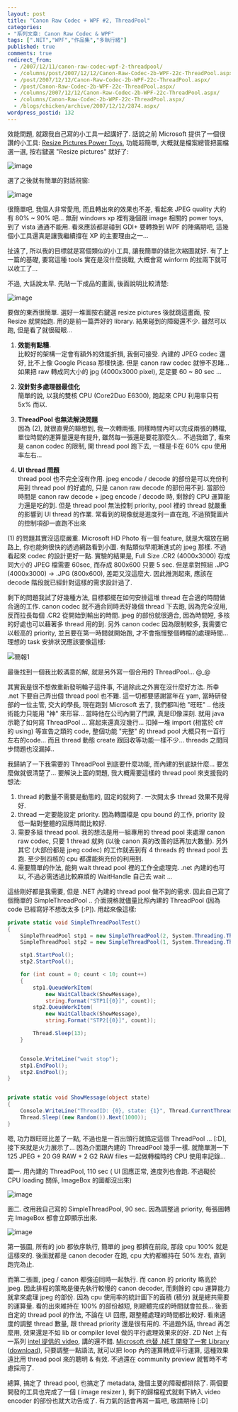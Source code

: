 ```yaml
---
layout: post
title: "Canon Raw Codec + WPF #2, ThreadPool"
categories:
- "系列文章: Canon Raw Codec & WPF"
tags: [".NET","WPF","作品集","多執行緒"]
published: true
comments: true
redirect_from:
  - /2007/12/11/canon-raw-codec-wpf-2-threadpool/
  - /columns/post/2007/12/12/Canon-Raw-Codec-2b-WPF-22c-ThreadPool.aspx/
  - /post/2007/12/12/Canon-Raw-Codec-2b-WPF-22c-ThreadPool.aspx/
  - /post/Canon-Raw-Codec-2b-WPF-22c-ThreadPool.aspx/
  - /columns/2007/12/12/Canon-Raw-Codec-2b-WPF-22c-ThreadPool.aspx/
  - /columns/Canon-Raw-Codec-2b-WPF-22c-ThreadPool.aspx/
  - /blogs/chicken/archive/2007/12/12/2874.aspx/
wordpress_postid: 132
---
```


效能問題, 就跟我自己寫的小工具一起講好了. 話說之前 Microsoft 提供了一個很讚的小工具: [Resize Pictures Power Toys](http://download.microsoft.com/download/whistler/Install/2/WXP/EN-US/ImageResizerPowertoySetup.exe), 功能超簡單, 大概就是檔案總管把圖檔選一選, 按右鍵選 "Resize pictures" 就好了:

![image](/images/2007-12-12-canon-raw-codec-wpf-2-threadpool/image_3.png)

選了之後就有簡單的對話視窗:

![image](/images/2007-12-12-canon-raw-codec-wpf-2-threadpool/image_9.png)

很簡單吧, 我個人非常愛用, 而且轉出來的效果也不差, 看起來 JPEG quality 大約有 80% ~ 90% 吧... 無耐 windows xp 裡有幾個跟 image 相關的 power toys, 到了 vista 通通不能用. 看來應該都是碰到 GDI+ 要轉換到 WPF 的陣痛期吧, 這幾個小工具還真是讓我繼續撐在 XP 的主要理由之一...

扯遠了, 所以我的目標就是寫個類似的小工具, 讓我簡單的做批次縮圖就好. 有了上一篇的基礎, 要寫這種 tools 實在是沒什麼挑戰, 大概會寫 winform 的拉兩下就可以收工了...

不過, 大話說太早. 先貼一下成品的畫面, 後面說明比較清楚:

![image](/images/2007-12-12-canon-raw-codec-wpf-2-threadpool/image_12.png)

要做的東西很簡單. 選好一堆圖按右鍵選 resize pictures 後就跳這畫面, 按 Resize 就開始跑. 用的是前一篇弄好的 library. 結果碰到的障礙還不少. 雖然可以跑, 但是看了就很礙眼...

1. **效能有點糟.**  
   比較好的架構一定會有額外的效能折損, 我倒可接受. 內建的 JPEG codec 還好, 比不上像 Google Picasa 那樣快速. 但是 canon raw codec 就慘不忍睹... 如果把 raw 轉成同大小的 jpg (4000x3000 pixel), 足足要 60 ~ 80 sec ...

2. **沒針對多處理器最佳化**  
   簡單的說, 以我的雙核 CPU (Core2Duo E6300), 跑起來 CPU 利用率只有 5x% 而以.

3. **ThreadPool 也無法解決問題**  
   因為 (2), 就很直覺的聯想到, 我一次轉兩張, 同樣時間內可以完成兩張的轉檔, 單位時間的運算量還是有提升, 雖然每一張還是要花那麼久... 不過我錯了, 看來是 canon codec 的限制, 開 thread pool 跑下去, 一樣是卡在 60% cpu 使用率左右...

4. **UI thread 問題**  
   thread pool 也不完全沒有作用. jpeg encode / decode 的部份是可以充份利用到 thread pool 的好處的, 只是 canon raw decode 的部份用不到. 當部份時間是 canon raw decode + jpeg encode / decode 時, 剩餘的 CPU 運算能力還是吃的到. 但是 thread pool 無法控制 priority, pool 裡的 thread 就嚴重的影響到 UI thread 的作業. 常看到的現像就是進度列一直在跑, 不過預覽圖片的控制項卻一直跑不出來

(1) 的問題其實沒這麼嚴重. Microsoft HD Photo 有一個 feature, 就是大檔放在網路上, 你也能夠很快的透過網路看到小圖. 有點類似早期漸進式的 jpeg 那樣. 不過看起來 codec 的設計更好一點. 實驗的結果是, Full Size .CR2 (4000x3000) 存成同大小的 JPEG 檔需要 60sec, 而存成 800x600 只要 5 sec. 但是拿對照組 .JPG (4000x3000) -> .JPG (800x600), 差距又沒這麼大. 因此推測起來, 應該在 decode 階段就已經針對這樣的需求設計過了.

剩下的問題我試了好幾種方法, 目標都擺在如何安排這堆 thread 在合適的時間做合適的工作. canon codec 就不適合同時丟好幾個 thread 下去跑, 因為完全沒用, 反而拉長每個 .CR2 從開始到輸出的時間. jpeg 的部份就很適合, 因為時間短, 多核的好處也可以藉著多 thread 用的到. 另外 canon codec 因為限制較多, 我需要它以較高的 priority, 並且要在第一時間就開始跑, 才不會拖慢整個轉檔的處理時間... 理想的 task 安排狀況應該要像這樣:

![簡報1](/images/2007-12-12-canon-raw-codec-wpf-2-threadpool/1_3.png)

最後找到一個我比較滿意的解, 就是另外寫一個合用的 ThreadPool... @_@

其實我是很不想做重新發明輪子這件事, 不過除此之外實在沒什麼好方法. 所幸 .net 下要自己弄出個 thread pool 也不難. 這一切都要感謝當年在 yam, 當時研發部的一位主管, 交大的學長, 現在跑到 Microsoft 去了, 我們都叫他 "旺旺" .. 他技術能力只能用 "神" 來形容... 當時他在公司內開了門課, 真是印像深刻. 就用 java 示範了如何寫 ThreadPool ... 寫起來還真沒幾行... 扣掉一堆 import (相當於 c# 的 using) 等宣告之類的 code, 整個功能 "完整" 的 thread pool 大概只有一百行左右的code... 而且 thread 動態 create 跟回收等功能一樣不少... threads 之間同步問題也沒漏掉..

我歸納了一下我需要的 ThreadPool 到底要什麼功能, 而內建的到底缺什麼... 要怎麼做就很清楚了... 要解決上面的問題, 我大概需要這樣的 thread pool 來支援我的想法:

1. thread 的數量不需要是動態的, 固定的就夠了. 一次開太多 thread 效果不見得好.
2. thread 一定要能設定 priority. 因為轉圖檔是 cpu bound 的工作, priority 設低一點對整體的回應時間比較好.
3. 需要多組 thread pool. 我的想法是用一組專用的 thread pool 來處理 canon raw codec, 只要 1 thread 就夠 (以後 canon 真的改善的話再加大數量). 另外其它 (大部份都是 jpeg codec) 的工作就丟到有 4 threads 的 thread pool 去跑. 至少到四核的 cpu 都還能夠充份的利用到.
4. 需要簡單的作法, 能夠 wait thread pool 裡的工作全處理完. .net 內建的也可以, 不過必需透過比較麻煩的 WaitHandle 自己去 wait ...

這些剛好都是我需要, 但是 .NET 內建的 thread pool 做不到的需求. 因此自己寫了個簡單的 SimpleThreadPool .. 介面規格就儘量比照內建的 ThreadPool (因為 code 已經寫好不想改太多 [:P]). 用起來像這樣:

```csharp
private static void SimpleThreadPoolTest()
{
    SimpleThreadPool stp1 = new SimpleThreadPool(2, System.Threading.ThreadPriority.BelowNormal);
    SimpleThreadPool stp2 = new SimpleThreadPool(1, System.Threading.ThreadPriority.Lowest);

    stp1.StartPool();
    stp2.StartPool();

    for (int count = 0; count < 10; count++)
    {
        stp1.QueueWorkItem(
            new WaitCallback(ShowMessage),
            string.Format("STP1[{0}]", count));
        stp2.QueueWorkItem(
            new WaitCallback(ShowMessage),
            string.Format("STP2[{0}]", count));

        Thread.Sleep(13);
    }


    Console.WriteLine("wait stop");
    stp1.EndPool();
    stp2.EndPool();
}


private static void ShowMessage(object state)
{
    Console.WriteLine("ThreadID: {0}, state: {1}", Thread.CurrentThread.ManagedThreadId, state);
    Thread.Sleep((new Random()).Next(1000));
}
```

嗯, 功力跟旺旺比差了一點, 不過也是一百出頭行就搞定這個 ThreadPool ... [:D], 接下來就是火力展示了... 因為介面跟內建的 ThreadPool 幾乎一樣. 就簡單測一下 125 JPEG + 20 G9 RAW + 2 G2 RAW files 一起做轉檔時的 CPU 使用率記錄...

圖一. 用內建的 ThreadPool, 110 sec ( UI 回應正常, 進度列也會跑. 不過礙於 CPU loading 關係, ImageBox 的圖都沒出來)

![image](/images/2007-12-12-canon-raw-codec-wpf-2-threadpool/image_18.png)

圖二. 改用我自己寫的 SimpleThreadPool, 90 sec. 因為調整過 priority, 每張圖轉完 ImageBox 都會立即顯示出來.

![image](/images/2007-12-12-canon-raw-codec-wpf-2-threadpool/image_21.png)

第一張圖, 所有的 job 都依序執行, 簡單的 jpeg 都擠在前段, 那段 cpu 100% 就是這樣來的. 後面就都是 canon decoder 在跑, cpu 大約都維持在 50% 左右, 直到跑完為止.

而第二張圖, jpeg / canon 都強迫同時一起執行. 而 canon 的 priority 略高於 jpeg. 因此排程的策略是優先執行較慢的 canon decoder, 而剩餘的 cpu 運算能力就拿來處理 jpeg 的部份. 因為 cpu 使用率的統計圖下的面積 (積分) 就是總共需要的運算量. 看的出來維持在 100% 的部份越短, 則總體完成的時間就會拉長... 後面自定的 thread pool 的作法, 不論在 UI 回應, 跟整體處理的時間都比較好. 看來適度的調整 thread 數量, 跟 thread priority 還是很有用的. 不過題外話, thread 再怎麼用, 效果還是不如 lib or compiler level 做的平行處理效果來的好. ZD Net 上有一系列 [intel 提供的 video](http://www.zdnet.com.tw/white_board/intel/video-8.htm), 講的還不錯. [Microsoft 也替 .NET 開發了一套 Library](http://msdn.microsoft.com/msdnmag/issues/07/10/Futures/default.aspx?loc=zx) ([download](http://www.microsoft.com/downloads/details.aspx?FamilyID=e848dc1d-5be3-4941-8705-024bc7f180ba&DisplayLang=en)), 只要調整一點語法, 就可以把 loop 內的運算轉成平行運算, 這種效果遠比用 thread pool 來的聰明 & 有效. 不過還在 community preview 就暫時不考慮採用了.

總算, 搞定了 thread pool, 也搞定了 metadata, 幾個主要的障礙都排除了. 兩個要開發的工具也完成了一個 ( image resizer ), 剩下的歸檔程式就剩下納入 video encoder 的部份也就大功告成了. 有力氣的話會再寫一篇吧, 敬請期待 [:D]
